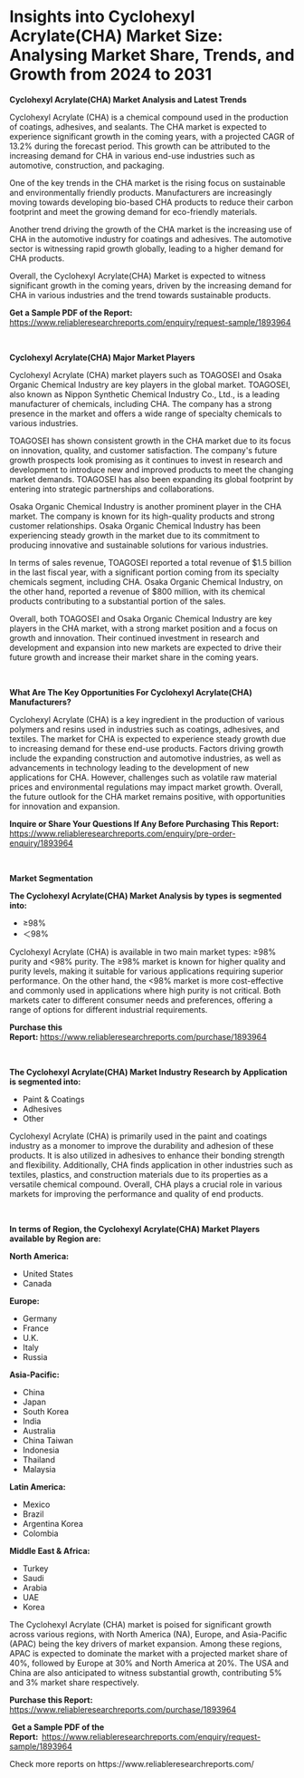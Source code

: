 <p><h1>Insights into Cyclohexyl Acrylate(CHA) Market Size: Analysing Market Share, Trends, and Growth from 2024 to 2031</h1></p><p><strong>Cyclohexyl Acrylate(CHA) Market Analysis and Latest Trends</strong></p>
<p><p>Cyclohexyl Acrylate (CHA) is a chemical compound used in the production of coatings, adhesives, and sealants. The CHA market is expected to experience significant growth in the coming years, with a projected CAGR of 13.2% during the forecast period. This growth can be attributed to the increasing demand for CHA in various end-use industries such as automotive, construction, and packaging.</p><p>One of the key trends in the CHA market is the rising focus on sustainable and environmentally friendly products. Manufacturers are increasingly moving towards developing bio-based CHA products to reduce their carbon footprint and meet the growing demand for eco-friendly materials.</p><p>Another trend driving the growth of the CHA market is the increasing use of CHA in the automotive industry for coatings and adhesives. The automotive sector is witnessing rapid growth globally, leading to a higher demand for CHA products.</p><p>Overall, the Cyclohexyl Acrylate(CHA) Market is expected to witness significant growth in the coming years, driven by the increasing demand for CHA in various industries and the trend towards sustainable products.</p></p>
<p><strong>Get a Sample PDF of the Report:&nbsp;</strong> <a href="https://www.reliableresearchreports.com/enquiry/request-sample/1893964">https://www.reliableresearchreports.com/enquiry/request-sample/1893964</a></p>
<p>&nbsp;</p>
<p><strong>Cyclohexyl Acrylate(CHA) Major Market Players</strong></p>
<p><p>Cyclohexyl Acrylate (CHA) market players such as TOAGOSEI and Osaka Organic Chemical Industry are key players in the global market. TOAGOSEI, also known as Nippon Synthetic Chemical Industry Co., Ltd., is a leading manufacturer of chemicals, including CHA. The company has a strong presence in the market and offers a wide range of specialty chemicals to various industries.</p><p>TOAGOSEI has shown consistent growth in the CHA market due to its focus on innovation, quality, and customer satisfaction. The company's future growth prospects look promising as it continues to invest in research and development to introduce new and improved products to meet the changing market demands. TOAGOSEI has also been expanding its global footprint by entering into strategic partnerships and collaborations.</p><p>Osaka Organic Chemical Industry is another prominent player in the CHA market. The company is known for its high-quality products and strong customer relationships. Osaka Organic Chemical Industry has been experiencing steady growth in the market due to its commitment to producing innovative and sustainable solutions for various industries.</p><p>In terms of sales revenue, TOAGOSEI reported a total revenue of $1.5 billion in the last fiscal year, with a significant portion coming from its specialty chemicals segment, including CHA. Osaka Organic Chemical Industry, on the other hand, reported a revenue of $800 million, with its chemical products contributing to a substantial portion of the sales.</p><p>Overall, both TOAGOSEI and Osaka Organic Chemical Industry are key players in the CHA market, with a strong market position and a focus on growth and innovation. Their continued investment in research and development and expansion into new markets are expected to drive their future growth and increase their market share in the coming years.</p></p>
<p>&nbsp;</p>
<p><strong>What Are The Key Opportunities For Cyclohexyl Acrylate(CHA) Manufacturers?</strong></p>
<p><p>Cyclohexyl Acrylate (CHA) is a key ingredient in the production of various polymers and resins used in industries such as coatings, adhesives, and textiles. The market for CHA is expected to experience steady growth due to increasing demand for these end-use products. Factors driving growth include the expanding construction and automotive industries, as well as advancements in technology leading to the development of new applications for CHA. However, challenges such as volatile raw material prices and environmental regulations may impact market growth. Overall, the future outlook for the CHA market remains positive, with opportunities for innovation and expansion.</p></p>
<p><strong>Inquire or Share Your Questions If Any Before Purchasing This Report:</strong> <a href="https://www.reliableresearchreports.com/enquiry/pre-order-enquiry/1893964">https://www.reliableresearchreports.com/enquiry/pre-order-enquiry/1893964</a></p>
<p>&nbsp;</p>
<p><strong>Market Segmentation</strong></p>
<p><strong>The Cyclohexyl Acrylate(CHA) Market Analysis by types is segmented into:</strong></p>
<p><ul><li>≥98%</li><li>＜98%</li></ul></p>
<p><p>Cyclohexyl Acrylate (CHA) is available in two main market types: ≥98% purity and <98% purity. The ≥98% market is known for higher quality and purity levels, making it suitable for various applications requiring superior performance. On the other hand, the <98% market is more cost-effective and commonly used in applications where high purity is not critical. Both markets cater to different consumer needs and preferences, offering a range of options for different industrial requirements.</p></p>
<p><strong>Purchase this Report:&nbsp;</strong><a href="https://www.reliableresearchreports.com/purchase/1893964">https://www.reliableresearchreports.com/purchase/1893964</a></p>
<p>&nbsp;</p>
<p><strong>The Cyclohexyl Acrylate(CHA) Market Industry Research by Application is segmented into:</strong></p>
<p><ul><li>Paint & Coatings</li><li>Adhesives</li><li>Other</li></ul></p>
<p><p>Cyclohexyl Acrylate (CHA) is primarily used in the paint and coatings industry as a monomer to improve the durability and adhesion of these products. It is also utilized in adhesives to enhance their bonding strength and flexibility. Additionally, CHA finds application in other industries such as textiles, plastics, and construction materials due to its properties as a versatile chemical compound. Overall, CHA plays a crucial role in various markets for improving the performance and quality of end products.</p></p>
<p>&nbsp;</p>
<p><strong>In terms of Region, the Cyclohexyl Acrylate(CHA) Market Players available by Region are:</strong></p>
<p>
    <p> <strong> North America: </strong>
        <ul>
            <li>United States</li>
            <li>Canada</li>
        </ul>
        </p> 
    <p> <strong> Europe: </strong>
        <ul>
            <li>Germany</li>
            <li>France</li>
            <li>U.K.</li>
            <li>Italy</li>
            <li>Russia</li>
        </ul>
        </p> 
    <p> <strong> Asia-Pacific: </strong>
        <ul>
            <li>China</li>
            <li>Japan</li>
            <li>South Korea</li>
            <li>India</li>
            <li>Australia</li>
            <li>China Taiwan</li>
            <li>Indonesia</li>
            <li>Thailand</li>
            <li>Malaysia</li>
        </ul>
        </p> 
    <p> <strong> Latin America: </strong>
        <ul>
            <li>Mexico</li>
            <li>Brazil</li>
            <li>Argentina Korea</li>
            <li>Colombia</li>
        </ul>
        </p> 
    <p> <strong> Middle East & Africa: </strong>
        <ul>
            <li>Turkey</li>
            <li>Saudi</li>
            <li>Arabia</li>
            <li>UAE</li>
            <li>Korea</li>
        </ul>
    </p>
    </p>
<p><p>The Cyclohexyl Acrylate (CHA) market is poised for significant growth across various regions, with North America (NA), Europe, and Asia-Pacific (APAC) being the key drivers of market expansion. Among these regions, APAC is expected to dominate the market with a projected market share of 40%, followed by Europe at 30% and North America at 20%. The USA and China are also anticipated to witness substantial growth, contributing 5% and 3% market share respectively.</p></p>
<p><strong>Purchase this Report: </strong><a href="https://www.reliableresearchreports.com/purchase/1893964">https://www.reliableresearchreports.com/purchase/1893964</a></p>
<p>&nbsp;<strong>Get a Sample PDF of the Report:&nbsp;&nbsp;</strong><a href="https://www.reliableresearchreports.com/enquiry/request-sample/1893964">https://www.reliableresearchreports.com/enquiry/request-sample/1893964</a></p>
<p><strong></strong></p>
<p>Check more reports on https://www.reliableresearchreports.com/</p>